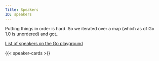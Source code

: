 ```yaml
---
Title: Speakers
ID: speakers
---
```


Putting things in order is hard. So we iterated over a map (which as of Go 1.0 is unordered) and got..

<div class="columns ">
    <div class="column">
        <a href="https://play.golang.org/p/dSlNFqsiKKl" target="_blank">List of speakers on the Go playground</a>
    </div>
</div>

{{< speaker-cards >}}